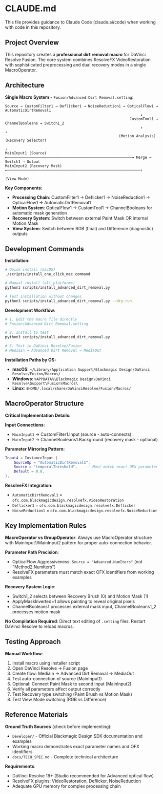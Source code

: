 # CLAUDE.md

This file provides guidance to Claude Code (claude.ai/code) when working with code in this repository.

## Project Overview

This repository creates a **professional dirt removal macro** for DaVinci Resolve Fusion. The core system combines ResolveFX VideoRestoration with sophisticated preprocessing and dual recovery modes in a single MacroOperator.

## Architecture

**Single Macro System** - `Fusion/Advanced Dirt Removal.setting`:
```
Source → CustomFilter1 → Deflicker1 → NoiseReduction1 → OpticalFlow1 → AutomaticDirtRemoval1
                                                              ↓
                                                         CustomTool1 → ChannelBooleans → Switch1_2
                                                              ↑                              ↓
                                                    (Motion Analysis)              (Recovery Selector)
                                                                                        ↓
MainInput1 (Source) ←─────────────────────────────────────────────────────────→ Merge → Switch1 → Output
MainInput2 (Recovery Mask) ←─────────────────────────────────────────────────────────────↑
                                                                                     (View Mode)
```

**Key Components:**
- **Processing Chain**: CustomFilter1 → Deflicker1 → NoiseReduction1 → OpticalFlow1 → AutomaticDirtRemoval1
- **Motion System**: OpticalFlow1 → CustomTool1 → ChannelBooleans for automatic mask generation
- **Recovery System**: Switch between external Paint Mask OR internal Motion Mask
- **View System**: Switch between RGB (final) and Difference (diagnostic) outputs

## Development Commands

**Installation:**
```bash
# Quick install (macOS)
./scripts/install_one_click_mac.command

# Manual install (all platforms)
python3 scripts/install_advanced_dirt_removal.py

# Test installation without changes
python3 scripts/install_advanced_dirt_removal.py --dry-run
```

**Development Workflow:**
```bash
# 1. Edit the macro file directly
# Fusion/Advanced Dirt Removal.setting

# 2. Install to test
python3 scripts/install_advanced_dirt_removal.py

# 3. Test in DaVinci Resolve/Fusion
# MediaIn → Advanced Dirt Removal → MediaOut
```

**Installation Paths by OS:**
- **macOS**: `~/Library/Application Support/Blackmagic Design/DaVinci Resolve/Fusion/Macros/`
- **Windows**: `%APPDATA%\Blackmagic Design\DaVinci Resolve\Support\Fusion\Macros\`
- **Linux**: `$HOME/.local/share/DaVinciResolve/Fusion/Macros/`

## MacroOperator Structure

**Critical Implementation Details:**

**Input Connections:**
- `MainInput1` → CustomFilter1.Input (source - auto-connects)
- `MainInput2` → ChannelBooleans1.Background (recovery mask - optional)

**Parameter Mirroring Pattern:**
```lua
Input4 = InstanceInput {
    SourceOp = "AutomaticDirtRemoval1",
    Source = "temporalThreshold",    -- Must match exact OFX parameter name
    Default = 0.8,
},
```

**ResolveFX Integration:**
- `AutomaticDirtRemoval1` = `ofx.com.blackmagicdesign.resolvefx.VideoRestoration`
- `Deflicker1` = `ofx.com.blackmagicdesign.resolvefx.Deflicker`  
- `NoiseReduction1` = `ofx.com.blackmagicdesign.resolvefx.NoiseReduction`

## Key Implementation Rules

**MacroOperator vs GroupOperator**: Always use MacroOperator structure with MainInput1/MainInput2 pattern for proper auto-connection behavior.

**Parameter Path Precision**: 
- OpticalFlow Aggressiveness: `Source = "Advanced.NumIters"` (not "Method2.NumIters")
- ResolveFX parameters must match exact OFX identifiers from working examples

**Recovery System Logic**:
- Switch1_2 selects between Recovery Brush (0) and Motion Mask (1)
- ApplyMaskInverted=1 allows painting to reveal original pixels
- ChannelBooleans1 processes external mask input, ChannelBooleans1_2 processes motion mask

**No Compilation Required**: Direct text editing of `.setting` files. Restart DaVinci Resolve to reload macros.

## Testing Approach

**Manual Workflow**:
1. Install macro using installer script
2. Open DaVinci Resolve → Fusion page
3. Create flow: MediaIn → Advanced Dirt Removal → MediaOut
4. Test auto-connection of source (MainInput1)
5. Optional: Connect Paint Mask to second input (MainInput2)
6. Verify all parameters affect output correctly
7. Test Recovery type switching (Paint Brush vs Motion Mask)
8. Test View Mode switching (RGB vs Difference)

## Reference Materials

**Ground Truth Sources** (check before implementing):
- `Developer/` - Official Blackmagic Design SDK documentation and examples
- Working macro demonstrates exact parameter names and OFX identifiers
- `docs/TECH_SPEC.md` - Complete technical architecture

**Requirements**:
- DaVinci Resolve 18+ (Studio recommended for Advanced optical flow)
- ResolveFX plugins: VideoRestoration, Deflicker, NoiseReduction
- Adequate GPU memory for complex processing chain